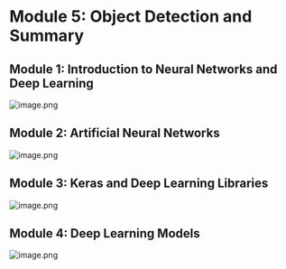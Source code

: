 

# Module 5: Object Detection and Summary
## Module 1: Introduction to Neural Networks and Deep Learning
![image.png](https://prod-files-secure.s3.us-west-2.amazonaws.com/03e82b26-cccb-4906-bb56-adabcbdc0655/a8d40bcb-c482-4026-8872-311e16b2dc63/image.png?X-Amz-Algorithm=AWS4-HMAC-SHA256&X-Amz-Content-Sha256=UNSIGNED-PAYLOAD&X-Amz-Credential=ASIAZI2LB466VXZNCSWQ%2F20250205%2Fus-west-2%2Fs3%2Faws4_request&X-Amz-Date=20250205T141336Z&X-Amz-Expires=3600&X-Amz-Security-Token=IQoJb3JpZ2luX2VjECsaCXVzLXdlc3QtMiJHMEUCIQDy8BXziyIhS7jVFNfn95U6ZllUhrQv5MZmGV1DmPmkDAIgZArOSsbzYQwqAxjE6Q8b7RJboB0mdFyo2g8BWvk8IHsq%2FwMIRBAAGgw2Mzc0MjMxODM4MDUiDO%2FFxsxAJELZ032BXircA2BH7ZAOoI4sCRvGVToth%2Bmoif3kTF6BUxfEj0W2%2FXr3nD0ozVb3fr2410ihB3OCj7%2BRLJrzFEe4k7WgK90KSNyCqU342vZ4v%2FbDWuZQnLdI9BlGVuVXigPT1V7okoM3MSkObzrN1aJslqWuKKvuX81UuvRrCaqI%2BGUs0mgeFuNT9DWSuyMK8GyVJeWugj2ZxFLFOOw9BNgPl3Iiqw%2BTCyAB%2B1JnoftSY0%2FbcbOT7AiSwfr0mZdYasZftJwYp897AdjEcwOHJw5W3YUPCrOAnxIpg8dDtwWGlah3fEPV03plAO4d9Zl7vfEqJZBgRfGWVFoJgjZDGMPYD892hyzbs6jktIXm3NsjQY2dmuQ%2BHNd6eJe9pB7AVOyXNEuVfLWHwSlDYVrL98UkUS9kKis8IzQLKzylm3pW5%2BTfarv6ALPFNQfjhkANNiYkprX%2FSzK7fd01o030JzjH9rtiHqwFVTBjgM2rsgKvegkivRSvaVFJwMeTwS%2FxBycXkb09IFinXbZOm943p3B6rBxcB5bVgUtEPM3EPeAd1d%2FdIE9wYSFM98VDVqOF9A7K1kFbBWr7%2Bcqx%2F2YycBwjXDdA08jd58kkAGoWPLzRSzcTiWTfOK85uoz5E2tIiYuXt%2BMLMOWKjb0GOqUBn%2F26fwq1X%2F8uF0OCMkzoToscqWxXNj78CXv9rYLdeSH%2BG6EqLMJpoXQQkLxh9rL6HtlZzdHljGMqt8SM192ofyhZ%2Fv9qDDPgRoFjzVL%2BFdN0XZWjUFTELVf%2BgXENLFm6q3Zog46yLiG%2FNirv%2BZrLUC34BSWeIIsVPZp%2FCSkIP4hJsk8w6AViYf03YJpqdPzSoGDL0rf9l8qXcPNX9%2FbX%2FbHa%2FVOz&X-Amz-Signature=15bc6ebf0f3f7b886758e26feaa5fd80d7867fa018c373fc3b3de76c61ce1244&X-Amz-SignedHeaders=host&x-id=GetObject)
## Module 2: Artificial Neural Networks
![image.png](https://prod-files-secure.s3.us-west-2.amazonaws.com/03e82b26-cccb-4906-bb56-adabcbdc0655/5157ca89-62da-41d9-a98f-6432b71047a9/image.png?X-Amz-Algorithm=AWS4-HMAC-SHA256&X-Amz-Content-Sha256=UNSIGNED-PAYLOAD&X-Amz-Credential=ASIAZI2LB466VXZNCSWQ%2F20250205%2Fus-west-2%2Fs3%2Faws4_request&X-Amz-Date=20250205T141336Z&X-Amz-Expires=3600&X-Amz-Security-Token=IQoJb3JpZ2luX2VjECsaCXVzLXdlc3QtMiJHMEUCIQDy8BXziyIhS7jVFNfn95U6ZllUhrQv5MZmGV1DmPmkDAIgZArOSsbzYQwqAxjE6Q8b7RJboB0mdFyo2g8BWvk8IHsq%2FwMIRBAAGgw2Mzc0MjMxODM4MDUiDO%2FFxsxAJELZ032BXircA2BH7ZAOoI4sCRvGVToth%2Bmoif3kTF6BUxfEj0W2%2FXr3nD0ozVb3fr2410ihB3OCj7%2BRLJrzFEe4k7WgK90KSNyCqU342vZ4v%2FbDWuZQnLdI9BlGVuVXigPT1V7okoM3MSkObzrN1aJslqWuKKvuX81UuvRrCaqI%2BGUs0mgeFuNT9DWSuyMK8GyVJeWugj2ZxFLFOOw9BNgPl3Iiqw%2BTCyAB%2B1JnoftSY0%2FbcbOT7AiSwfr0mZdYasZftJwYp897AdjEcwOHJw5W3YUPCrOAnxIpg8dDtwWGlah3fEPV03plAO4d9Zl7vfEqJZBgRfGWVFoJgjZDGMPYD892hyzbs6jktIXm3NsjQY2dmuQ%2BHNd6eJe9pB7AVOyXNEuVfLWHwSlDYVrL98UkUS9kKis8IzQLKzylm3pW5%2BTfarv6ALPFNQfjhkANNiYkprX%2FSzK7fd01o030JzjH9rtiHqwFVTBjgM2rsgKvegkivRSvaVFJwMeTwS%2FxBycXkb09IFinXbZOm943p3B6rBxcB5bVgUtEPM3EPeAd1d%2FdIE9wYSFM98VDVqOF9A7K1kFbBWr7%2Bcqx%2F2YycBwjXDdA08jd58kkAGoWPLzRSzcTiWTfOK85uoz5E2tIiYuXt%2BMLMOWKjb0GOqUBn%2F26fwq1X%2F8uF0OCMkzoToscqWxXNj78CXv9rYLdeSH%2BG6EqLMJpoXQQkLxh9rL6HtlZzdHljGMqt8SM192ofyhZ%2Fv9qDDPgRoFjzVL%2BFdN0XZWjUFTELVf%2BgXENLFm6q3Zog46yLiG%2FNirv%2BZrLUC34BSWeIIsVPZp%2FCSkIP4hJsk8w6AViYf03YJpqdPzSoGDL0rf9l8qXcPNX9%2FbX%2FbHa%2FVOz&X-Amz-Signature=c495a36e25bc73453b764bd98f7fe18bf5b4903fa6a813b1fcce79d92031a7a9&X-Amz-SignedHeaders=host&x-id=GetObject)
## Module 3: Keras and Deep Learning Libraries
![image.png](https://prod-files-secure.s3.us-west-2.amazonaws.com/03e82b26-cccb-4906-bb56-adabcbdc0655/5089ce50-05f1-470d-ad42-42503bf1df5f/image.png?X-Amz-Algorithm=AWS4-HMAC-SHA256&X-Amz-Content-Sha256=UNSIGNED-PAYLOAD&X-Amz-Credential=ASIAZI2LB466VXZNCSWQ%2F20250205%2Fus-west-2%2Fs3%2Faws4_request&X-Amz-Date=20250205T141336Z&X-Amz-Expires=3600&X-Amz-Security-Token=IQoJb3JpZ2luX2VjECsaCXVzLXdlc3QtMiJHMEUCIQDy8BXziyIhS7jVFNfn95U6ZllUhrQv5MZmGV1DmPmkDAIgZArOSsbzYQwqAxjE6Q8b7RJboB0mdFyo2g8BWvk8IHsq%2FwMIRBAAGgw2Mzc0MjMxODM4MDUiDO%2FFxsxAJELZ032BXircA2BH7ZAOoI4sCRvGVToth%2Bmoif3kTF6BUxfEj0W2%2FXr3nD0ozVb3fr2410ihB3OCj7%2BRLJrzFEe4k7WgK90KSNyCqU342vZ4v%2FbDWuZQnLdI9BlGVuVXigPT1V7okoM3MSkObzrN1aJslqWuKKvuX81UuvRrCaqI%2BGUs0mgeFuNT9DWSuyMK8GyVJeWugj2ZxFLFOOw9BNgPl3Iiqw%2BTCyAB%2B1JnoftSY0%2FbcbOT7AiSwfr0mZdYasZftJwYp897AdjEcwOHJw5W3YUPCrOAnxIpg8dDtwWGlah3fEPV03plAO4d9Zl7vfEqJZBgRfGWVFoJgjZDGMPYD892hyzbs6jktIXm3NsjQY2dmuQ%2BHNd6eJe9pB7AVOyXNEuVfLWHwSlDYVrL98UkUS9kKis8IzQLKzylm3pW5%2BTfarv6ALPFNQfjhkANNiYkprX%2FSzK7fd01o030JzjH9rtiHqwFVTBjgM2rsgKvegkivRSvaVFJwMeTwS%2FxBycXkb09IFinXbZOm943p3B6rBxcB5bVgUtEPM3EPeAd1d%2FdIE9wYSFM98VDVqOF9A7K1kFbBWr7%2Bcqx%2F2YycBwjXDdA08jd58kkAGoWPLzRSzcTiWTfOK85uoz5E2tIiYuXt%2BMLMOWKjb0GOqUBn%2F26fwq1X%2F8uF0OCMkzoToscqWxXNj78CXv9rYLdeSH%2BG6EqLMJpoXQQkLxh9rL6HtlZzdHljGMqt8SM192ofyhZ%2Fv9qDDPgRoFjzVL%2BFdN0XZWjUFTELVf%2BgXENLFm6q3Zog46yLiG%2FNirv%2BZrLUC34BSWeIIsVPZp%2FCSkIP4hJsk8w6AViYf03YJpqdPzSoGDL0rf9l8qXcPNX9%2FbX%2FbHa%2FVOz&X-Amz-Signature=46cde6e5cbf981e86f72d4d57916eae7171a95ef8091875c326f01e2144a25e3&X-Amz-SignedHeaders=host&x-id=GetObject)
## Module 4: Deep Learning Models
![image.png](https://prod-files-secure.s3.us-west-2.amazonaws.com/03e82b26-cccb-4906-bb56-adabcbdc0655/4e22fcb0-cfbc-4d28-b961-b9b8fde071f0/image.png?X-Amz-Algorithm=AWS4-HMAC-SHA256&X-Amz-Content-Sha256=UNSIGNED-PAYLOAD&X-Amz-Credential=ASIAZI2LB466VXZNCSWQ%2F20250205%2Fus-west-2%2Fs3%2Faws4_request&X-Amz-Date=20250205T141336Z&X-Amz-Expires=3600&X-Amz-Security-Token=IQoJb3JpZ2luX2VjECsaCXVzLXdlc3QtMiJHMEUCIQDy8BXziyIhS7jVFNfn95U6ZllUhrQv5MZmGV1DmPmkDAIgZArOSsbzYQwqAxjE6Q8b7RJboB0mdFyo2g8BWvk8IHsq%2FwMIRBAAGgw2Mzc0MjMxODM4MDUiDO%2FFxsxAJELZ032BXircA2BH7ZAOoI4sCRvGVToth%2Bmoif3kTF6BUxfEj0W2%2FXr3nD0ozVb3fr2410ihB3OCj7%2BRLJrzFEe4k7WgK90KSNyCqU342vZ4v%2FbDWuZQnLdI9BlGVuVXigPT1V7okoM3MSkObzrN1aJslqWuKKvuX81UuvRrCaqI%2BGUs0mgeFuNT9DWSuyMK8GyVJeWugj2ZxFLFOOw9BNgPl3Iiqw%2BTCyAB%2B1JnoftSY0%2FbcbOT7AiSwfr0mZdYasZftJwYp897AdjEcwOHJw5W3YUPCrOAnxIpg8dDtwWGlah3fEPV03plAO4d9Zl7vfEqJZBgRfGWVFoJgjZDGMPYD892hyzbs6jktIXm3NsjQY2dmuQ%2BHNd6eJe9pB7AVOyXNEuVfLWHwSlDYVrL98UkUS9kKis8IzQLKzylm3pW5%2BTfarv6ALPFNQfjhkANNiYkprX%2FSzK7fd01o030JzjH9rtiHqwFVTBjgM2rsgKvegkivRSvaVFJwMeTwS%2FxBycXkb09IFinXbZOm943p3B6rBxcB5bVgUtEPM3EPeAd1d%2FdIE9wYSFM98VDVqOF9A7K1kFbBWr7%2Bcqx%2F2YycBwjXDdA08jd58kkAGoWPLzRSzcTiWTfOK85uoz5E2tIiYuXt%2BMLMOWKjb0GOqUBn%2F26fwq1X%2F8uF0OCMkzoToscqWxXNj78CXv9rYLdeSH%2BG6EqLMJpoXQQkLxh9rL6HtlZzdHljGMqt8SM192ofyhZ%2Fv9qDDPgRoFjzVL%2BFdN0XZWjUFTELVf%2BgXENLFm6q3Zog46yLiG%2FNirv%2BZrLUC34BSWeIIsVPZp%2FCSkIP4hJsk8w6AViYf03YJpqdPzSoGDL0rf9l8qXcPNX9%2FbX%2FbHa%2FVOz&X-Amz-Signature=ca3a7799bb16ea565a7ca396bae39a462b87b7950d240d9f4a26fb70c7a7dd1f&X-Amz-SignedHeaders=host&x-id=GetObject)